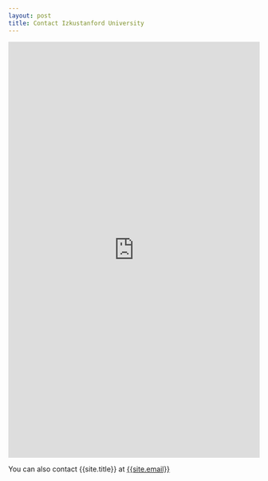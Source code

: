 ```yaml
---
layout: post
title: Contact Izkustanford University
---
```


<iframe class="airtable-embed" src="https://airtable.com/embed/shrnXSnMeWVCMa44Z?backgroundColor=red" frameborder="0" onmousewheel="" width="100%" height="833"></iframe>

You can also contact {{site.title}} at [{{site.email}}](mailto:{{site.email}})
